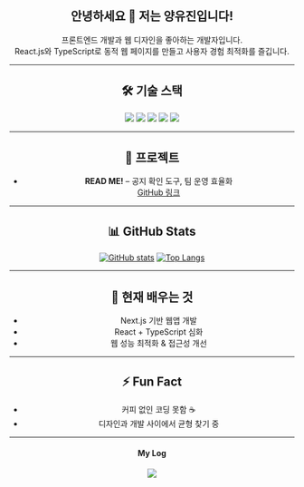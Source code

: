 <div align="center">

<h2>안녕하세요 👋 저는 양유진입니다!</h2>
<p>프론트엔드 개발과 웹 디자인을 좋아하는 개발자입니다.<br/>
React.js와 TypeScript로 동적 웹 페이지를 만들고 사용자 경험 최적화를 즐깁니다.</p>

---

## 🛠 기술 스택
<img src="https://img.shields.io/badge/JavaScript-F7DF1E?style=flat-square&logo=JavaScript&logoColor=white"/>
<img src="https://img.shields.io/badge/TypeScript-3178C6?style=flat-square&logo=TypeScript&logoColor=white"/>
<img src="https://img.shields.io/badge/React-087EA4?style=flat-square&logo=React&logoColor=white"/>
<img src="https://img.shields.io/badge/Next.js-000000?style=flat-square&logo=Next.js&logoColor=white"/>
<img src="https://img.shields.io/badge/Tailwind-06B6D4?style=flat-square&logo=TailwindCSS&logoColor=white"/> <br/>

---

## 🔗 프로젝트
- **READ ME!** – 공지 확인 도구, 팀 운영 효율화  
  [GitHub 링크](https://github.com/uxxin/read-me)

---

## 📊 GitHub Stats
[![GitHub stats](https://github-readme-stats.vercel.app/api?username=uxxin&show_icons=true&theme=radical&count_private=true)](https://github.com/uxxin/github-readme-stats)
[![Top Langs](https://github-readme-stats.vercel.app/api/top-langs/?username=uxxin&layout=compact&theme=radical)](https://github.com/uxxin/github-readme-stats)

---

## 🌱 현재 배우는 것
- Next.js 기반 웹앱 개발
- React + TypeScript 심화
- 웹 성능 최적화 & 접근성 개선

---

## ⚡ Fun Fact
- 커피 없인 코딩 못함 ☕
- 디자인과 개발 사이에서 균형 찾기 중

---

#### My Log
<a href="https://velog.io/@uxxin2da"> <img src="https://img.shields.io/badge/Velog-20C997?style=flat-square&logo=Velog&logoColor=white"/></a>

</div>

